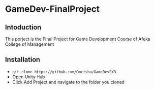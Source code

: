 # GameDev-FinalProject

## Intoduction

This porject is the Final Project for Game Development Course of Afeka College of Management

## Installation

* `git clone https://github.com/Omrisha/GameDevEX3`
* Open Unity Hub
* Click Add Project and navigate to the folder you cloned
